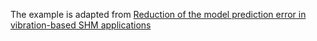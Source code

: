 The example is adapted from [Reduction of the model prediction error in vibration-based SHM applications](https://doi.org/10.58286/29603)
